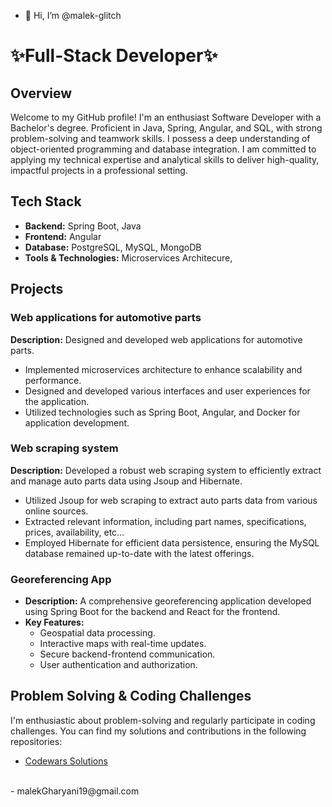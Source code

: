 - 👋 Hi, I’m @malek-glitch
# ✨Full-Stack Developer✨

## Overview

Welcome to my GitHub profile!
I'm an enthusiast Software Developer with a Bachelor's degree. Proficient in Java, Spring, Angular, and SQL, with strong problem-solving and teamwork skills. I possess a deep understanding of object-oriented programming and database integration. I am committed to applying my technical expertise and analytical skills to deliver high-quality, impactful projects in a professional setting.

## Tech Stack

- **Backend:** Spring Boot, Java
- **Frontend:** Angular
- **Database:** PostgreSQL, MySQL, MongoDB
- **Tools & Technologies:**  Microservices Architecure, 

## Projects



### Web applications for automotive parts

 **Description:** Designed and developed web applications for automotive parts.
  - Implemented microservices architecture to enhance scalability and performance.
  - Designed and developed various interfaces and user experiences for the application.
  - Utilized technologies such as Spring Boot, Angular, and Docker for application development.



### Web scraping system 

 **Description:** Developed a robust web scraping system to efficiently extract and manage auto parts data using Jsoup and Hibernate.
  - Utilized Jsoup for web scraping to extract auto parts data from various online sources.
  - Extracted relevant information, including part names, specifications, prices, availability, etc...
  - Employed Hibernate for efficient data persistence, ensuring the MySQL database remained up-to-date with the latest offerings.


### Georeferencing App

- **Description:** A comprehensive georeferencing application developed using Spring Boot for the backend and React for the frontend.
- **Key Features:**
  - Geospatial data processing.
  - Interactive maps with real-time updates.
  - Secure backend-frontend communication.
  - User authentication and authorization.
  

## Problem Solving & Coding Challenges

I'm enthusiastic about problem-solving and regularly participate in coding challenges. You can find my solutions and contributions in the following repositories:
- [Codewars Solutions](https://github.com/malek-glitch/codeWars-katas)

<br/>
- malekGharyani19@gmail.com


<!---
malek-glitch/malek-glitch is a ✨ special ✨ repository because its `README.md` (this file) appears on your GitHub profile.
You can click the Preview link to take a look at your changes.
--->
